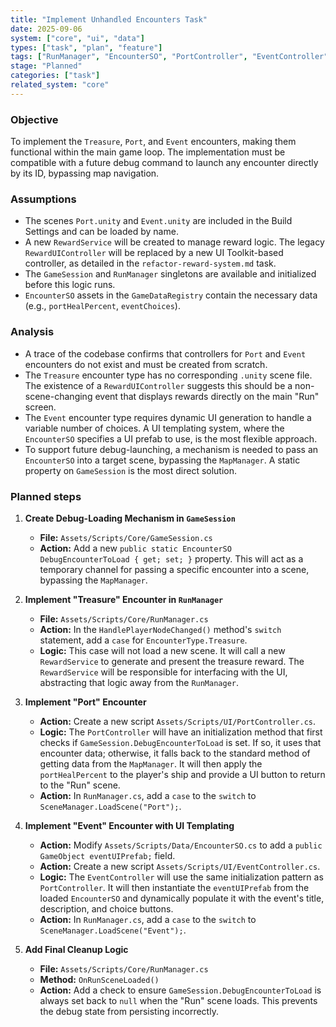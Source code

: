 ```yaml
---
title: "Implement Unhandled Encounters Task"
date: 2025-09-06
system: ["core", "ui", "data"]
types: ["task", "plan", "feature"]
tags: ["RunManager", "EncounterSO", "PortController", "EventController", "RewardService", "GameSession", "UI Toolkit"]
stage: "Planned"
categories: ["task"]
related_system: "core"
---
```


### Objective

To implement the `Treasure`, `Port`, and `Event` encounters, making them functional within the main game loop. The implementation must be compatible with a future debug command to launch any encounter directly by its ID, bypassing map navigation.

### Assumptions

- The scenes `Port.unity` and `Event.unity` are included in the Build Settings and can be loaded by name.
- A new `RewardService` will be created to manage reward logic. The legacy `RewardUIController` will be replaced by a new UI Toolkit-based controller, as detailed in the `refactor-reward-system.md` task.
- The `GameSession` and `RunManager` singletons are available and initialized before this logic runs.
- `EncounterSO` assets in the `GameDataRegistry` contain the necessary data (e.g., `portHealPercent`, `eventChoices`).

### Analysis

- A trace of the codebase confirms that controllers for `Port` and `Event` encounters do not exist and must be created from scratch.
- The `Treasure` encounter type has no corresponding `.unity` scene file. The existence of a `RewardUIController` suggests this should be a non-scene-changing event that displays rewards directly on the main "Run" screen.
- The `Event` encounter type requires dynamic UI generation to handle a variable number of choices. A UI templating system, where the `EncounterSO` specifies a UI prefab to use, is the most flexible approach.
- To support future debug-launching, a mechanism is needed to pass an `EncounterSO` into a target scene, bypassing the `MapManager`. A static property on `GameSession` is the most direct solution.

### Planned steps

1.  **Create Debug-Loading Mechanism in `GameSession`**
    *   **File:** `Assets/Scripts/Core/GameSession.cs`
    *   **Action:** Add a new `public static EncounterSO DebugEncounterToLoad { get; set; }` property. This will act as a temporary channel for passing a specific encounter into a scene, bypassing the `MapManager`.

2.  **Implement "Treasure" Encounter in `RunManager`**
    *   **File:** `Assets/Scripts/Core/RunManager.cs`
    *   **Action:** In the `HandlePlayerNodeChanged()` method's `switch` statement, add a `case` for `EncounterType.Treasure`.
    *   **Logic:** This case will not load a new scene. It will call a new `RewardService` to generate and present the treasure reward. The `RewardService` will be responsible for interfacing with the UI, abstracting that logic away from the `RunManager`.

3.  **Implement "Port" Encounter**
    *   **Action:** Create a new script `Assets/Scripts/UI/PortController.cs`.
    *   **Logic:** The `PortController` will have an initialization method that first checks if `GameSession.DebugEncounterToLoad` is set. If so, it uses that encounter data; otherwise, it falls back to the standard method of getting data from the `MapManager`. It will then apply the `portHealPercent` to the player's ship and provide a UI button to return to the "Run" scene.
    *   **Action:** In `RunManager.cs`, add a `case` to the `switch` to `SceneManager.LoadScene("Port");`.

4.  **Implement "Event" Encounter with UI Templating**
    *   **Action:** Modify `Assets/Scripts/Data/EncounterSO.cs` to add a `public GameObject eventUIPrefab;` field.
    *   **Action:** Create a new script `Assets/Scripts/UI/EventController.cs`.
    *   **Logic:** The `EventController` will use the same initialization pattern as `PortController`. It will then instantiate the `eventUIPrefab` from the loaded `EncounterSO` and dynamically populate it with the event's title, description, and choice buttons.
    *   **Action:** In `RunManager.cs`, add a `case` to the `switch` to `SceneManager.LoadScene("Event");`.

5.  **Add Final Cleanup Logic**
    *   **File:** `Assets/Scripts/Core/RunManager.cs`
    *   **Method:** `OnRunSceneLoaded()`
    *   **Action:** Add a check to ensure `GameSession.DebugEncounterToLoad` is always set back to `null` when the "Run" scene loads. This prevents the debug state from persisting incorrectly.